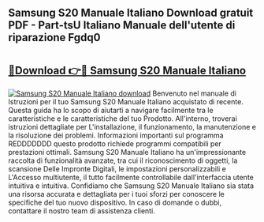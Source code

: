 ## Samsung S20 Manuale Italiano Download gratuit PDF - Part-tsU Italiano Manuale dell'utente di riparazione Fgdq0

# <h2><a href="http://dfee0hz.blite.top/?on=Samsung+S20+Manuale+Italiano">🔗Download 👉🔴 Samsung S20 Manuale Italiano</a></h2>

[![Samsung S20 Manuale Italiano download](https://i.imgur.com/lujVjoI.png)](http://dfee0hz.blite.top/?on=Samsung+S20+Manuale+Italiano)
Benvenuto nel manuale di Istruzioni per il tuo Samsung S20 Manuale Italiano acquistato di recente. Questa guida ha lo scopo di aiutarti a navigare facilmente tra le caratteristiche e le caratteristiche del tuo Prodotto. All'interno, troverai istruzioni dettagliate per L'installazione, il funzionamento, la manutenzione e la risoluzione dei problemi. Informazioni importanti sul programma REDDDDDDD questo prodotto richiede programmi compatibili per prestazioni ottimali. Samsung S20 Manuale Italiano ha un'impressionante raccolta di funzionalità avanzate, tra cui il riconoscimento di oggetti, la scansione Delle Impronte Digitali, le impostazioni personalizzabili e L'Accesso multiutente, il tutto facilmente controllabile dall'interfaccia utente intuitiva e intuitiva. Confidiamo che Samsung S20 Manuale Italiano sia stata una risorsa accurata e dettagliata per i tuoi sforzi per conoscere le specifiche del tuo nuovo dispositivo. In caso di domande o dubbi, contattare il nostro team di assistenza clienti.
